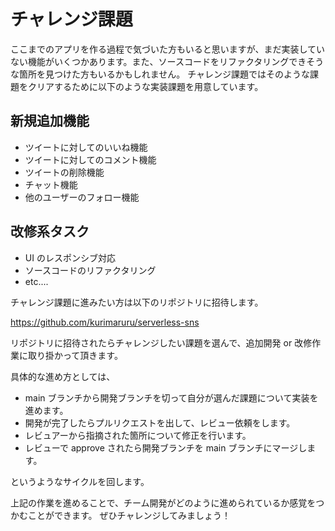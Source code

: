 # チャレンジ課題

ここまでのアプリを作る過程で気づいた方もいると思いますが、まだ実装していない機能がいくつかあります。また、ソースコードをリファクタリングできそうな箇所を見つけた方もいるかもしれません。
チャレンジ課題ではそのような課題をクリアするために以下のような実装課題を用意しています。

## 新規追加機能

- ツイートに対してのいいね機能
- ツイートに対してのコメント機能
- ツイートの削除機能
- チャット機能
- 他のユーザーのフォロー機能

## 改修系タスク

- UI のレスポンシブ対応
- ソースコードのリファクタリング
- etc....

チャレンジ課題に進みたい方は以下のリポジトリに招待します。

https://github.com/kurimaruru/serverless-sns

リポジトリに招待されたらチャレンジしたい課題を選んで、追加開発 or 改修作業に取り掛かって頂きます。

具体的な進め方としては、

- main ブランチから開発ブランチを切って自分が選んだ課題について実装を進めます。
- 開発が完了したらプルリクエストを出して、レビュー依頼をします。
- レビュアーから指摘された箇所について修正を行います。
- レビューで approve されたら開発ブランチを main ブランチにマージします。

というようなサイクルを回します。

上記の作業を進めることで、チーム開発がどのように進められているか感覚をつかむことができます。
ぜひチャレンジしてみましょう！
